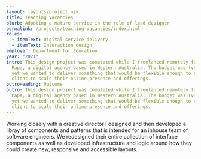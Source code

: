 ```yaml
---
layout: layouts/project.njk
title: Teaching Vacancies
blurb: Adpoting a mature service in the role of lead designer
permalink: /projects/teaching-vacancies/index.html
roles:
  - itemText: Digital service delivery
  - itemText: Interaction design
employer: Department for Education
year: "2021"
intro: This design project was completed while I freelanced remotely for Studio
  Papa, a digital agency based in Western Australia. The budget was (very) tight
  yet we wanted to deliver something that would be flexible enough to allow our
  client to scale their online presence and offerings.
outroHeading: Outcome
outro: This design project was completed while I freelanced remotely for Studio
  Papa, a digital agency based in Western Australia. The budget was (very) tight
  yet we wanted to deliver something that would be flexible enough to allow our
  client to scale their online presence and offerings.
---
```

Working closely with a creative director I designed and then developed a libray of components and patterns that is intended for an inhouse team of software engineers. We redesigned their entire collection of interface components as well as developed infrastructure and logic around how they could create new, responsive and accessible layouts.